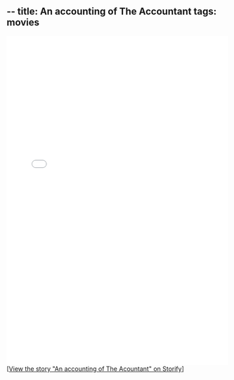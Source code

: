 --
title: An accounting of The Accountant
tags: movies
---

<div class="storify"><iframe src="//storify.com/steveivy/an-accounting-of-the-acountant/embed?header=false" width="100%" height="750" frameborder="no" allowtransparency="true"></iframe><script src="//storify.com/steveivy/an-accounting-of-the-acountant.js?header=false"></script><noscript>[<a href="//storify.com/steveivy/an-accounting-of-the-acountant" target="_blank">View the story "An accounting of The Acountant" on Storify</a>]</noscript></div>